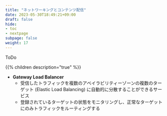 ```yaml
---
title: "ネットワーキングとコンテンツ配信"
date: 2023-05-30T18:49:21+09:00
draft: false
hide:
- toc
- nextpage
subpage: false
weight: 17
---
```


ToDo

<!--more-->

{{% children description="true"   %}}

- **Gateway Load Balancer**
  - 受信したトラフィックを複数のアベイラビリティーゾーンの複数のターゲット (Elastic Load Balancing) に自動的に分散することができるサービス
  - 登録されているターゲットの状態をモニタリングし、正常なターゲットにのみトラフィックをルーティングする
